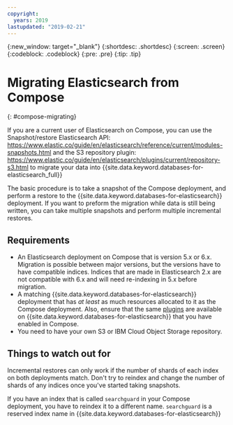 ```yaml
---
copyright:
  years: 2019
lastupdated: "2019-02-21"
---
```


{:new_window: target="_blank"}
{:shortdesc: .shortdesc}
{:screen: .screen}
{:codeblock: .codeblock}
{:pre: .pre}
{:tip: .tip}


# Migrating Elasticsearch from Compose
{: #compose-migrating}

If you are a current user of Elasticsearch on Compose, you can use the Snapshot/restore Elasticsearch API: https://www.elastic.co/guide/en/elasticsearch/reference/current/modules-snapshots.html
and the S3 repository plugin: https://www.elastic.co/guide/en/elasticsearch/plugins/current/repository-s3.html to migrate your data into {{site.data.keyword.databases-for-elasticsearch_full}}

The basic procedure is to take a snapshot of the Compose deployment, and perform a restore to the {{site.data.keyword.databases-for-elasticsearch}} deployment. If you want to preform the migration while data is still being written, you can take multiple snapshots and perform multiple incremental restores.

## Requirements

- An Elasticsearch deployment on Compose that is version 5.x or 6.x. Migration is possible between major versions, but the versions have to have compatible indices. Indices that are made in Elasticsearch 2.x are not compatible with 6.x and will need re-indexing in 5.x before migration.
- A matching {{site.data.keyword.databases-for-elasticsearch}} deployment that has _at least_ as much resources allocated to it as the Compose deployment. Also, ensure that the same [plugins](/docs/services/databases-for-elasticsearch?topic=databases-for-elastcisearch-plugins) are available on {{site.data.keyword.databases-for-elasticsearch}} that you have enabled in Compose.
- You need to have your own S3 or IBM Cloud Object Storage repository.

## Things to watch out for

Incremental restores can only work if the number of shards of each index on both deployments match. Don't try to reindex and change the number of shards of any indices once you've started taking snapshots.

If you have an index that is called `searchguard` in your Compose deployment, you have to reindex it to a different name. `searchguard` is a reserved index name in {{site.data.keyword.databases-for-elasticsearch}}

